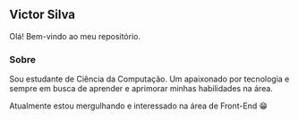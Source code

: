 ## Victor Silva 

Olá! Bem-vindo ao meu repositório.

### Sobre
Sou estudante de Ciência da Computação. Um apaixonado por tecnologia e sempre em busca de aprender e aprimorar minhas habilidades na área.

Atualmente estou mergulhando e interessado na área de Front-End 😁
